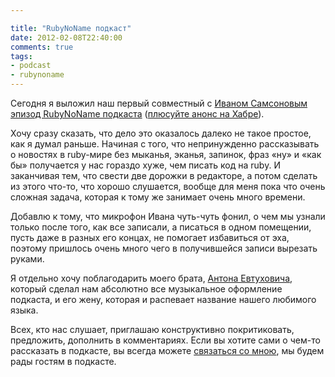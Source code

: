 ```yaml
---

title: "RubyNoName подкаст"
date: 2012-02-08T22:40:00
comments: true
tags: 
- podcast
- rubynoname
---
```


Сегодня я выложил наш первый совместный с [Иваном Самсоновым](https://twitter.com/#!/kronos_vano) [эпизод RubyNoName
подкаста](http://ruby.rpod.ru/262745.html) ([плюсуйте анонс на Хабре](http://habrahabr.ru/blogs/ruby/137853/)).

Хочу сразу сказать, что дело это оказалось далеко не такое простое, как я думал раньше. Начиная с того, что
непринужденно рассказывать о новостях в ruby-мире без мыканья, эканья, запинок, фраз «ну» и «как бы» получается у нас
гораздо хуже, чем писать код на ruby. И заканчивая тем, что свести две дорожки в редакторе, а потом сделать из этого
что-то, что хорошо слушается, вообще для меня пока что очень сложная задача, которая к тому же занимает очень много
времени.

Добавлю к тому, что микрофон Ивана чуть-чуть фонил, о чем мы узнали только после того, как все записали, а писаться в
одном помещении, пусть даже в разных его концах, не помогает избавиться от эха, поэтому пришлось очень много чего в
получившейся записи вырезать руками.

Я отдельно хочу поблагодарить моего брата, [Антона Евтуховича](http://www.free-lance.ru/users/rarecords/), который сделал нам
абсолютно все музыкальное оформление подкаста, и его жену, которая и распевает название нашего любимого языка.

Всех, кто нас слушает, приглашаю конструктивно покритиковать, предложить, дополнить в комментариях. Если вы хотите сами о чем-то
рассказать в подкасте, вы всегда можете [связаться со мною](/about/), мы будем рады гостям в подкасте.
